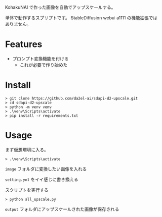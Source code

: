 
KohakuNAI で作った画像を自動でアップスケールする。

単体で動作するスプリプトです。
StableDiffusion webui a1111 の機能拡張ではありません。


# Features

- プロンプト変換機能を付ける
  - これが必要で作り始めた

# Install

```
> git clone https://github.com/da2el-ai/sdapi-d2-upscale.git
> cd sdapi-d2-upscale
> python -m venv venv
> .\venv\Scripts\activate
> pip install -r requirements.txt
```

# Usage

まず仮想環境に入る。

```
> .\venv\Scripts\activate
```

`image` フォルダに変換したい画像を入れる

`setting.yml` をイイ感じに書き換える

スクリプトを実行する

```
> python all_upscale.py
```

`output` フォルダにアップスケールされた画像が保存される


